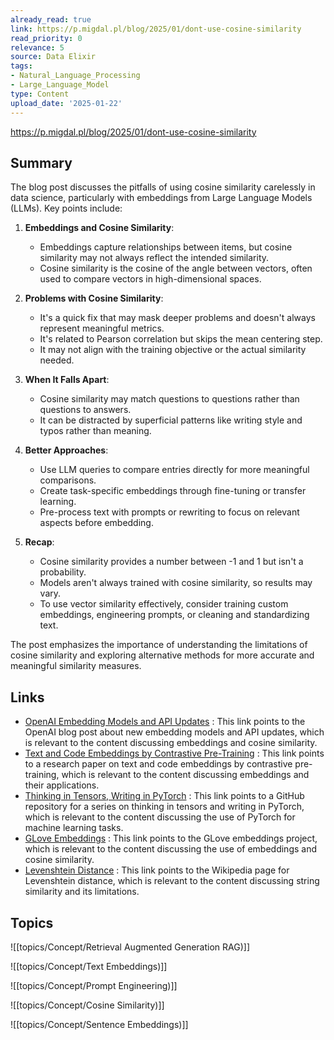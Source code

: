 ```yaml
---
already_read: true
link: https://p.migdal.pl/blog/2025/01/dont-use-cosine-similarity
read_priority: 0
relevance: 5
source: Data Elixir
tags:
- Natural_Language_Processing
- Large_Language_Model
type: Content
upload_date: '2025-01-22'
---
```


https://p.migdal.pl/blog/2025/01/dont-use-cosine-similarity
## Summary

The blog post discusses the pitfalls of using cosine similarity carelessly in data science, particularly with embeddings from Large Language Models (LLMs). Key points include:

1. **Embeddings and Cosine Similarity**:
   - Embeddings capture relationships between items, but cosine similarity may not always reflect the intended similarity.
   - Cosine similarity is the cosine of the angle between vectors, often used to compare vectors in high-dimensional spaces.

2. **Problems with Cosine Similarity**:
   - It's a quick fix that may mask deeper problems and doesn't always represent meaningful metrics.
   - It's related to Pearson correlation but skips the mean centering step.
   - It may not align with the training objective or the actual similarity needed.

3. **When It Falls Apart**:
   - Cosine similarity may match questions to questions rather than questions to answers.
   - It can be distracted by superficial patterns like writing style and typos rather than meaning.

4. **Better Approaches**:
   - Use LLM queries to compare entries directly for more meaningful comparisons.
   - Create task-specific embeddings through fine-tuning or transfer learning.
   - Pre-process text with prompts or rewriting to focus on relevant aspects before embedding.

5. **Recap**:
   - Cosine similarity provides a number between -1 and 1 but isn't a probability.
   - Models aren't always trained with cosine similarity, so results may vary.
   - To use vector similarity effectively, consider training custom embeddings, engineering prompts, or cleaning and standardizing text.

The post emphasizes the importance of understanding the limitations of cosine similarity and exploring alternative methods for more accurate and meaningful similarity measures.
## Links

- [OpenAI Embedding Models and API Updates](https://openai.com/index/new-embedding-models-and-api-updates/) : This link points to the OpenAI blog post about new embedding models and API updates, which is relevant to the content discussing embeddings and cosine similarity.
- [Text and Code Embeddings by Contrastive Pre-Training](https://cdn.openai.com/papers/Text_and_Code_Embeddings_by_Contrastive_Pre_Training.pdf) : This link points to a research paper on text and code embeddings by contrastive pre-training, which is relevant to the content discussing embeddings and their applications.
- [Thinking in Tensors, Writing in PyTorch](https://github.com/stared/thinking-in-tensors-writing-in-pytorch) : This link points to a GitHub repository for a series on thinking in tensors and writing in PyTorch, which is relevant to the content discussing the use of PyTorch for machine learning tasks.
- [GLove Embeddings](https://nlp.stanford.edu/projects/glove/) : This link points to the GLove embeddings project, which is relevant to the content discussing the use of embeddings and cosine similarity.
- [Levenshtein Distance](https://en.wikipedia.org/wiki/Levenshtein_distance) : This link points to the Wikipedia page for Levenshtein distance, which is relevant to the content discussing string similarity and its limitations.

## Topics

![[topics/Concept/Retrieval Augmented Generation RAG)]]

![[topics/Concept/Text Embeddings)]]

![[topics/Concept/Prompt Engineering)]]

![[topics/Concept/Cosine Similarity)]]

![[topics/Concept/Sentence Embeddings)]]